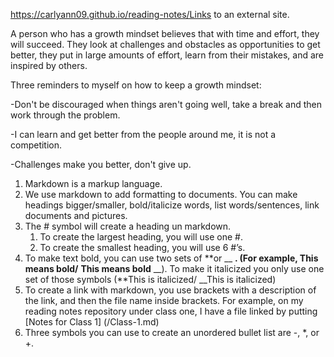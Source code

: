 <https://carlyann09.github.io/reading-notes/Links> to an external site.

A person who has a growth mindset believes that with time and effort, they will succeed. They look at challenges and obstacles as opportunities to get better, they put in large amounts of effort, learn from their mistakes, and are inspired by others.

Three reminders to myself on how to keep a growth mindset:

-Don't be discouraged when things aren't going well, take a break and then work through the problem.

-I can learn and get better from the people around me, it is not a competition.

-Challenges make you better, don't give up.

1. Markdown is a markup language.
2. We use markdown to add formatting to documents. You can make headings bigger/smaller, bold/italicize words, list words/sentences, link documents and pictures.
3. The # symbol will create a heading un markdown.
    1. To create the largest heading, you will use one #.
    2. To create the smallest heading, you will use 6 #’s.
4. To make text bold, you can use two sets of **or __ __. (For example, __This means bold__/__ __This means bold__ __). To make it italicized you only use one set of those symbols (**This is italicized/ __This is italicized)
5. To create a link with markdown, you use brackets with a description of the link, and then the file name inside brackets. For example, on my reading notes repository under class one, I have a file linked by putting [Notes for Class 1] (/Class-1.md)
6. Three symbols you can use to create an unordered bullet list are -, *, or +.
